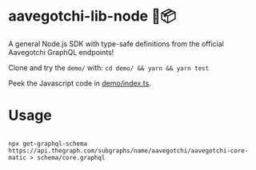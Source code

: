 # aavegotchi-lib-node 👻📦

A general Node.js SDK with type-safe definitions from the official Aavegotchi GraphQL endpoints!

Clone and try the `demo/` with: `cd demo/ && yarn && yarn test`

Peek the Javascript code in [demo/index.ts](./demo/index.ts).

# Usage


```

npx get-graphql-schema https://api.thegraph.com/subgraphs/name/aavegotchi/aavegotchi-core-matic > schema/core.graphql

```
